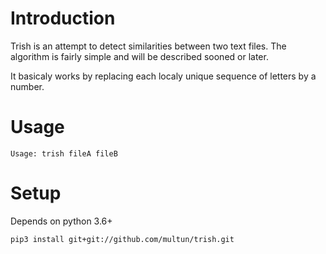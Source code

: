 # Introduction

Trish is an attempt to detect similarities between two text files.
The algorithm is fairly simple and will be described sooned or later.

It basicaly works by replacing each localy unique sequence of letters
by a number.

# Usage

`Usage: trish fileA fileB`

# Setup

Depends on python 3.6+

```
pip3 install git+git://github.com/multun/trish.git
```
